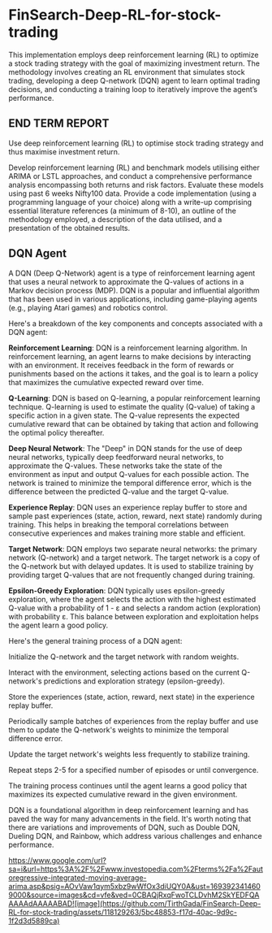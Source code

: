 # FinSearch-Deep-RL-for-stock-trading

This implementation employs deep reinforcement learning (RL) to optimize
a stock trading strategy with the goal of maximizing investment return. The
methodology involves creating an RL environment that simulates stock trading,
developing a deep Q-network (DQN) agent to learn optimal trading decisions,
and conducting a training loop to iteratively improve the agent’s performance.


## END TERM REPORT
Use deep reinforcement learning (RL) to optimise stock trading strategy and thus maximise investment return.

Develop reinforcement learning (RL) and benchmark models utilising either ARIMA or LSTL approaches, and conduct a comprehensive performance analysis encompassing both returns and risk factors. Evaluate these models using past 6 weeks Nifty100 data. Provide a code implementation (using a programming language of your choice) along with a write-up comprising essential literature references (a minimum of 8-10), an outline of the methodology employed, a description of the data utilised, and a presentation of the obtained results.

## DQN Agent

A DQN (Deep Q-Network) agent is a type of reinforcement learning agent that uses a neural network to approximate the Q-values of actions in a Markov decision process (MDP). DQN is a popular and influential algorithm that has been used in various applications, including game-playing agents (e.g., playing Atari games) and robotics control.

Here's a breakdown of the key components and concepts associated with a DQN agent:

**Reinforcement Learning**: DQN is a reinforcement learning algorithm. In reinforcement learning, an agent learns to make decisions by interacting with an environment. It receives feedback in the form of rewards or punishments based on the actions it takes, and the goal is to learn a policy that maximizes the cumulative expected reward over time.

**Q-Learning**: DQN is based on Q-learning, a popular reinforcement learning technique. Q-learning is used to estimate the quality (Q-value) of taking a specific action in a given state. The Q-value represents the expected cumulative reward that can be obtained by taking that action and following the optimal policy thereafter.

**Deep Neural Network**: The "Deep" in DQN stands for the use of deep neural networks, typically deep feedforward neural networks, to approximate the Q-values. These networks take the state of the environment as input and output Q-values for each possible action. The network is trained to minimize the temporal difference error, which is the difference between the predicted Q-value and the target Q-value.

**Experience Replay**: DQN uses an experience replay buffer to store and sample past experiences (state, action, reward, next state) randomly during training. This helps in breaking the temporal correlations between consecutive experiences and makes training more stable and efficient.

**Target Network**: DQN employs two separate neural networks: the primary network (Q-network) and a target network. The target network is a copy of the Q-network but with delayed updates. It is used to stabilize training by providing target Q-values that are not frequently changed during training.

**Epsilon-Greedy Exploration**: DQN typically uses epsilon-greedy exploration, where the agent selects the action with the highest estimated Q-value with a probability of 1 - ε and selects a random action (exploration) with probability ε. This balance between exploration and exploitation helps the agent learn a good policy.


Here's the general training process of a DQN agent:

Initialize the Q-network and the target network with random weights.

Interact with the environment, selecting actions based on the current Q-network's predictions and exploration strategy (epsilon-greedy).

Store the experiences (state, action, reward, next state) in the experience replay buffer.

Periodically sample batches of experiences from the replay buffer and use them to update the Q-network's weights to minimize the temporal difference error.

Update the target network's weights less frequently to stabilize training.

Repeat steps 2-5 for a specified number of episodes or until convergence.

The training process continues until the agent learns a good policy that maximizes its expected cumulative reward in the given environment.

DQN is a foundational algorithm in deep reinforcement learning and has paved the way for many advancements in the field. It's worth noting that there are variations and improvements of DQN, such as Double DQN, Dueling DQN, and Rainbow, which address various challenges and enhance performance.




https://www.google.com/url?sa=i&url=https%3A%2F%2Fwww.investopedia.com%2Fterms%2Fa%2Fautoregressive-integrated-moving-average-arima.asp&psig=AOvVaw1qym5xbz9wWfOx3diUQY0A&ust=1693923414609000&source=images&cd=vfe&ved=0CBAQjRxqFwoTCLDvhM2SkYEDFQAAAAAdAAAAABAD![image](https://github.com/TirthGada/FinSearch-Deep-RL-for-stock-trading/assets/118129263/5bc48853-f17d-40ac-9d9c-1f2d3d5889ca)
